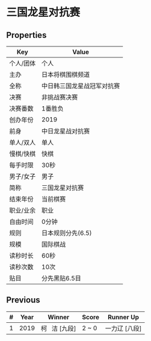 # 三国龙星对抗赛

## Properties

| Key | Value |
| --- | ----- |
| 个人/团体 | 个人 |
| 主办 | 日本将棋围棋频道 |
| 全称 | 中日韩三国龙星战冠军对抗赛 |
| 决赛 | 非挑战赛决赛 |
| 决赛番数 | 1番胜负 |
| 创办年份 | 2019 |
| 前身 | 中日龙星战对抗赛 |
| 单人/双人 | 单人 |
| 慢棋/快棋 | 快棋 |
| 每手时限 | 30秒 |
| 男子/女子 | 男子 |
| 简称 | 三国龙星对抗赛 |
| 结束年份 | 当前棋赛 |
| 职业/业余 | 职业 |
| 自由时间 | 0分钟 |
| 规则 | 日本规则分先(6.5) |
| 规模 | 国际棋战 |
| 读秒时长 | 60秒 |
| 读秒次数 | 10次 |
| 贴目 | 分先黑贴6.5目 |

## Previous

| # | Year | Winner | Score | Runner Up |
| --- | --- | --- | --- | --- |
| 1 | 2019 | 柯   洁 [九段] | 2 ~ 0 | 一力辽 [八段] |

